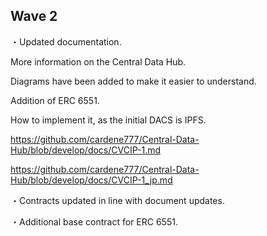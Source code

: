 ## Wave 2


・Updated documentation.

More information on the Central Data Hub.

Diagrams have been added to make it easier to understand.

Addition of ERC 6551.

How to implement it, as the initial DACS is IPFS.



https://github.com/cardene777/Central-Data-Hub/blob/develop/docs/CVCIP-1.md

https://github.com/cardene777/Central-Data-Hub/blob/develop/docs/CVCIP-1_jp.md



・Contracts updated in line with document updates.

・Additional base contract for ERC 6551.
